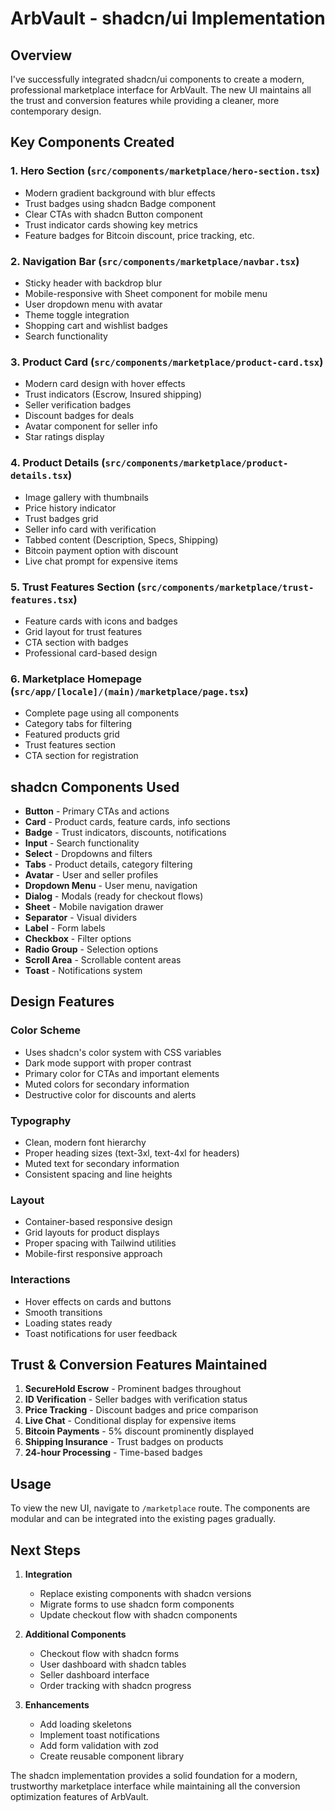 # ArbVault - shadcn/ui Implementation

## Overview
I've successfully integrated shadcn/ui components to create a modern, professional marketplace interface for ArbVault. The new UI maintains all the trust and conversion features while providing a cleaner, more contemporary design.

## Key Components Created

### 1. **Hero Section** (`src/components/marketplace/hero-section.tsx`)
- Modern gradient background with blur effects
- Trust badges using shadcn Badge component
- Clear CTAs with shadcn Button component
- Trust indicator cards showing key metrics
- Feature badges for Bitcoin discount, price tracking, etc.

### 2. **Navigation Bar** (`src/components/marketplace/navbar.tsx`)
- Sticky header with backdrop blur
- Mobile-responsive with Sheet component for mobile menu
- User dropdown menu with avatar
- Theme toggle integration
- Shopping cart and wishlist badges
- Search functionality

### 3. **Product Card** (`src/components/marketplace/product-card.tsx`)
- Modern card design with hover effects
- Trust indicators (Escrow, Insured shipping)
- Seller verification badges
- Discount badges for deals
- Avatar component for seller info
- Star ratings display

### 4. **Product Details** (`src/components/marketplace/product-details.tsx`)
- Image gallery with thumbnails
- Price history indicator
- Trust badges grid
- Seller info card with verification
- Tabbed content (Description, Specs, Shipping)
- Bitcoin payment option with discount
- Live chat prompt for expensive items

### 5. **Trust Features Section** (`src/components/marketplace/trust-features.tsx`)
- Feature cards with icons and badges
- Grid layout for trust features
- CTA section with badges
- Professional card-based design

### 6. **Marketplace Homepage** (`src/app/[locale]/(main)/marketplace/page.tsx`)
- Complete page using all components
- Category tabs for filtering
- Featured products grid
- Trust features section
- CTA section for registration

## shadcn Components Used

- **Button** - Primary CTAs and actions
- **Card** - Product cards, feature cards, info sections
- **Badge** - Trust indicators, discounts, notifications
- **Input** - Search functionality
- **Select** - Dropdowns and filters
- **Tabs** - Product details, category filtering
- **Avatar** - User and seller profiles
- **Dropdown Menu** - User menu, navigation
- **Dialog** - Modals (ready for checkout flows)
- **Sheet** - Mobile navigation drawer
- **Separator** - Visual dividers
- **Label** - Form labels
- **Checkbox** - Filter options
- **Radio Group** - Selection options
- **Scroll Area** - Scrollable content areas
- **Toast** - Notifications system

## Design Features

### Color Scheme
- Uses shadcn's color system with CSS variables
- Dark mode support with proper contrast
- Primary color for CTAs and important elements
- Muted colors for secondary information
- Destructive color for discounts and alerts

### Typography
- Clean, modern font hierarchy
- Proper heading sizes (text-3xl, text-4xl for headers)
- Muted text for secondary information
- Consistent spacing and line heights

### Layout
- Container-based responsive design
- Grid layouts for product displays
- Proper spacing with Tailwind utilities
- Mobile-first responsive approach

### Interactions
- Hover effects on cards and buttons
- Smooth transitions
- Loading states ready
- Toast notifications for user feedback

## Trust & Conversion Features Maintained

1. **SecureHold Escrow** - Prominent badges throughout
2. **ID Verification** - Seller badges with verification status
3. **Price Tracking** - Discount badges and price comparison
4. **Live Chat** - Conditional display for expensive items
5. **Bitcoin Payments** - 5% discount prominently displayed
6. **Shipping Insurance** - Trust badges on products
7. **24-hour Processing** - Time-based badges

## Usage

To view the new UI, navigate to `/marketplace` route. The components are modular and can be integrated into the existing pages gradually.

## Next Steps

1. **Integration**
   - Replace existing components with shadcn versions
   - Migrate forms to use shadcn form components
   - Update checkout flow with shadcn components

2. **Additional Components**
   - Checkout flow with shadcn forms
   - User dashboard with shadcn tables
   - Seller dashboard interface
   - Order tracking with shadcn progress

3. **Enhancements**
   - Add loading skeletons
   - Implement toast notifications
   - Add form validation with zod
   - Create reusable component library

The shadcn implementation provides a solid foundation for a modern, trustworthy marketplace interface while maintaining all the conversion optimization features of ArbVault.